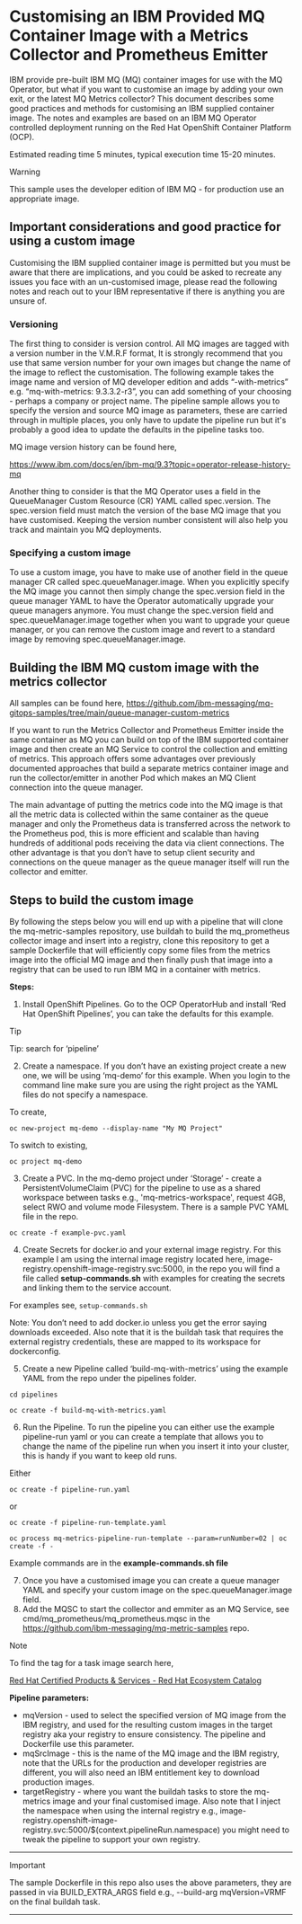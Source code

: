 # Customising an IBM Provided MQ Container Image with a Metrics Collector and Prometheus Emitter

IBM provide pre-built IBM MQ (MQ) container images for use with the MQ Operator, but what if you want to customise an image by adding your own exit, or the latest MQ Metrics collector? This document describes some good practices and methods for customising an IBM supplied container image. The notes and examples are based on an IBM MQ Operator controlled deployment running on the Red Hat OpenShift Container Platform (OCP).

Estimated reading time 5 minutes, typical execution time 15-20 minutes.

> [!WARNING]  
> This sample uses the developer edition of IBM MQ - for production use an appropriate image.

## Important considerations and good practice for using a custom image

Customising the IBM supplied container image is permitted but you must be aware that there are implications, and you could be asked to recreate any issues you face with an un-customised image, please read the following notes and reach out to your IBM representative if there is anything you are unsure of.

### Versioning

The first thing to consider is version control. All MQ images are tagged with a version number in the V.M.R.F format, It is strongly recommend that you use that same version number for your own images but change the name of the image to reflect the customisation. The following example takes the image name and version of MQ developer edition and adds “-with-metrics” e.g. “mq-with-metrics: 9.3.3.2-r3”, you can add something of your choosing - perhaps a company or project name. The pipeline sample allows you to specify the version and source MQ image as parameters, these are carried through in multiple places, you only have to update the pipeline run but it's probably a good idea to update the defaults in the pipeline tasks too.

MQ image version history can be found here,

[https://www\.ibm\.com/docs/en/ibm\-mq/9\.3?topic=operator\-release\-history\-mq](https://www.ibm.com/docs/en/ibm-mq/9.3?topic=operator-release-history-mq)

Another thing to consider is that the MQ Operator uses a field in the QueueManager Custom Resource (CR) YAML called spec.version. The spec.version field must match the version of the base MQ image that you have customised. Keeping the version number consistent will also help you track and maintain you MQ deployments.

### Specifying a custom image

To use a custom image, you have to make use of another field in the queue manager CR called spec.queueManager.image. When you explicitly specify the MQ image you cannot then simply change the spec.version field in the queue manager YAML to have the Operator automatically upgrade your queue managers anymore. You must change the spec.version field and spec.queueManager.image together when you want to upgrade your queue manager, or you can remove the custom image and revert to a standard image by removing spec.queueManager.image.

## Building the IBM MQ custom image with the metrics collector

All samples can be found here, [https://github\.com/ibm\-messaging/mq\-gitops\-samples/tree/main/queue\-manager\-custom\-metrics](https://github.com/ibm-messaging/mq-gitops-samples/tree/main/queue-manager-custom-metrics)

If you want to run the Metrics Collector and Prometheus Emitter inside the same container as MQ you can build on top of the IBM supported container image and then create an MQ Service to control the collection and emitting of metrics\. This approach offers some advantages over previously documented approaches that build a separate metrics container image and run the collector/emitter in another Pod which makes an MQ Client connection into the queue manager\. 

The main advantage of putting the metrics code into the MQ image is that all the metric data is collected within the same container as the queue manager and only the Prometheus data is transferred across the network to the Prometheus pod, this is more efficient and scalable than having hundreds of additional pods receiving the data via client connections\. The other advantage is that you don’t have to setup client security and connections on the queue manager as the queue manager itself will run the collector and emitter\.

## Steps to build the custom image

By following the steps below you will end up with a pipeline that will clone the mq-metric-samples repository, use buildah to build the mq_prometheus collector image and insert into a registry, clone this repository to get a sample Dockerfile that will efficiently copy some files from the metrics image into the official MQ image and then finally push that image into a registry that can be used to run IBM MQ in a container with metrics.

**Steps:**

1. Install OpenShift Pipelines. Go to the OCP OperatorHub and install ‘Red Hat OpenShift Pipelines’, you can take the defaults for this example\.

> [!TIP]  
> Tip: search for ‘pipeline’

2. Create a namespace. If you don’t have an existing project create a new one, we will be using ‘mq\-demo’ for this example\. When you login to the command line make sure you are using the right project as the YAML files do not specify a namespace\.

To create,

```
oc new-project mq-demo --display-name "My MQ Project"
```

To switch to existing,

```
oc project mq-demo
```

3. Create a PVC. In the mq\-demo project under ‘Storage’ \- create a PersistentVolumeClaim \(PVC\) for the pipeline to use as a shared workspace between tasks e\.g\., 'mq\-metrics\-workspace', request 4GB, select RWO and volume mode Filesystem\. There is a sample PVC YAML file in the repo\.

```
oc create -f example-pvc.yaml
```

4. Create Secrets for docker\.io and your external image registry. For this example I am using the internal image registry located here, image\-registry\.openshift\-image\-registry\.svc:5000, in the repo you will find a file called **setup\-commands\.sh** with examples for creating the secrets and linking them to the service account\.

For examples see, `setup-commands.sh`

Note: You don’t need to add docker\.io unless you get the error saying downloads exceeded\. Also note that it is the buildah task that requires the external registry credentials, these are mapped to its workspace for dockerconfig\.

5. Create a new Pipeline called ‘build\-mq\-with\-metrics’ using the example YAML from the repo under the pipelines folder\.

```
cd pipelines
```
```
oc create -f build-mq-with-metrics.yaml
```

6. Run the Pipeline. To run the pipeline you can either use the example pipeline\-run yaml or you can create a template that allows you to change the name of the pipeline run when you insert it into your cluster, this is handy if you want to keep old runs\.

Either

```
oc create -f pipeline-run.yaml
```

or

```
oc create -f pipeline-run-template.yaml
```

```
oc process mq-metrics-pipeline-run-template --param=runNumber=02 | oc create -f -
```

Example commands are in the **example\-commands\.sh file**

7. Once you have a customised image you can create a queue manager YAML and specify your custom image on the spec.queueManager.image field.
8. Add the MQSC to start the collector and emmiter as an MQ Service, see cmd/mq_prometheus/mq_prometheus.mqsc in the https://github.com/ibm-messaging/mq-metric-samples repo.  

> [!NOTE]  
> To find the tag for a task image search here, 
>
> [Red Hat Certified Products & Services \- Red Hat Ecosystem Catalog](https://catalog.redhat.com/)


**Pipeline parameters:**

- mqVersion - used to select the specified version of MQ image from the IBM registry, and used for the resulting custom images in the target registry aka your registry to ensure consistency. The pipeline and Dockerfile use this parameter.
- mqSrcImage - this is the name of the MQ image and the IBM registry, note that the URLs for the production and developer registries are different, you will also need an IBM entitlement key to download production images.
- targetRegistry - where you want the buildah tasks to store the mq-metrics image and your final customised image. Also note that I inject the namespace when using the internal registry e.g., image-registry.openshift-image-registry.svc:5000/$(context.pipelineRun.namespace) you might need to tweak the pipeline to support your own registry.

---

> [!IMPORTANT]  
> The sample Dockerfile in this repo also uses the above parameters, they are passed in via BUILD_EXTRA_ARGS field e.g., --build-arg mqVersion=VRMF on the final buildah task.

---
